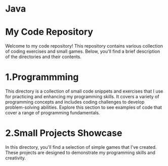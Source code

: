 # Java
# My Code Repository
Welcome to my code repository! This repository contains various collection of coding exercises and small games. Below, you'll find a brief description of the directories and their contents.

# 1.Programmming
This directory is a collection of small code snippets and exercises that I use for practicing and enhancing my programming skills. It covers a variety of programming concepts and includes coding challenges to develop problem-solving abilities. Explore this section to see examples of code that cover a range of programming fundamentals.

# 2.Small Projects Showcase
In this directory, you'll find a selection of simple games that I've created. These projects are designed to demonstrate my programming skills and creativity.
